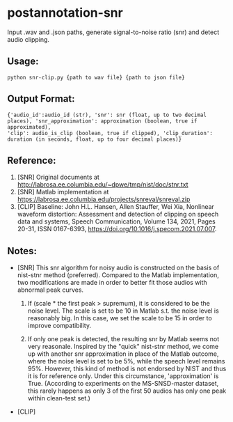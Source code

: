# postannotation-snr
Input .wav and .json paths, generate signal-to-noise ratio (snr) and detect audio clipping.

## Usage:
```
python snr-clip.py {path to wav file} {path to json file}
```

## Output Format:
```
{'audio_id':audio_id (str), 'snr': snr (float, up to two decimal places), 'snr_approximation': approximation (boolean, true if approximated),
'clip': audio_is_clip (boolean, true if clipped), 'clip_duration': duration (in seconds, float, up to four decimal places)}
```

## Reference:
1. [SNR] Original documents at http://labrosa.ee.columbia.edu/~dpwe/tmp/nist/doc/stnr.txt
2. [SNR] Matlab implementation at https://labrosa.ee.columbia.edu/projects/snreval/snreval.zip
3. [CLIP] Baseline: John H.L. Hansen, Allen Stauffer, Wei Xia, Nonlinear waveform distortion: Assessment and detection of clipping on speech data and systems, Speech Communication, Volume 134, 2021, Pages 20-31, ISSN 0167-6393, https://doi.org/10.1016/j.specom.2021.07.007.

## Notes:
+ [SNR] This snr algorithm for noisy audio is constructed on the basis of nist-stnr method (preferred). Compared to the Matlab implementation, two modifications are made in order to better fit those audios with abnormal peak curves.

  1. If (scale * the first peak > supremum), it is considered to be the noise level. The scale is set to be 10 in Matlab s.t. the noise level is reasonably big. In this case, we set the scale to be 15 in order to improve compatibility. 
 
  2. If only one peak is detected, the resulting snr by Matlab seems not very reasonale. Inspired by the "quick" nist-stnr method, we come up with another snr approximation in place of the Matlab outcome, where the noise level is set to be 5%, while the speech level remains 95%. However, this kind of method is not endorsed by NIST and thus it is for reference only. Under this circumstance, 'approximation' is True. (According to experiments on the MS-SNSD-master dataset, this rarely happens as only 3 of the first 50 audios has only one peak within clean-test set.)
+ [CLIP] 
